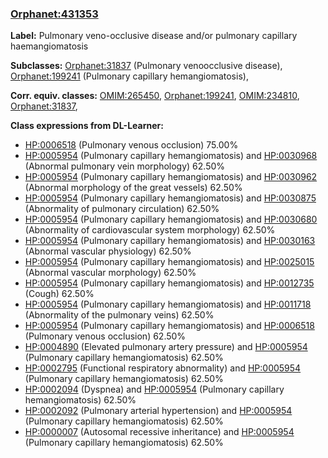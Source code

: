 
### [Orphanet:431353](http://www.orpha.net/ORDO/Orphanet_431353)
**Label:** Pulmonary veno-occlusive disease and/or pulmonary capillary haemangiomatosis

**Subclasses:** [Orphanet:31837](http://www.orpha.net/ORDO/Orphanet_31837) (Pulmonary venoocclusive disease), [Orphanet:199241](http://www.orpha.net/ORDO/Orphanet_199241) (Pulmonary capillary hemangiomatosis), 

**Corr. equiv. classes:** [OMIM:265450](http://purl.obolibrary.org/obo/OMIM_265450), [Orphanet:199241](http://www.orpha.net/ORDO/Orphanet_199241), [OMIM:234810](http://purl.obolibrary.org/obo/OMIM_234810), [Orphanet:31837](http://www.orpha.net/ORDO/Orphanet_31837), 

**Class expressions from DL-Learner:**

- [HP:0006518](http://purl.obolibrary.org/obo/HP_0006518) (Pulmonary venous occlusion) 75.00%
- [HP:0005954](http://purl.obolibrary.org/obo/HP_0005954) (Pulmonary capillary hemangiomatosis) and [HP:0030968](http://purl.obolibrary.org/obo/HP_0030968) (Abnormal pulmonary vein morphology) 62.50%
- [HP:0005954](http://purl.obolibrary.org/obo/HP_0005954) (Pulmonary capillary hemangiomatosis) and [HP:0030962](http://purl.obolibrary.org/obo/HP_0030962) (Abnormal morphology of the great vessels) 62.50%
- [HP:0005954](http://purl.obolibrary.org/obo/HP_0005954) (Pulmonary capillary hemangiomatosis) and [HP:0030875](http://purl.obolibrary.org/obo/HP_0030875) (Abnormality of pulmonary circulation) 62.50%
- [HP:0005954](http://purl.obolibrary.org/obo/HP_0005954) (Pulmonary capillary hemangiomatosis) and [HP:0030680](http://purl.obolibrary.org/obo/HP_0030680) (Abnormality of cardiovascular system morphology) 62.50%
- [HP:0005954](http://purl.obolibrary.org/obo/HP_0005954) (Pulmonary capillary hemangiomatosis) and [HP:0030163](http://purl.obolibrary.org/obo/HP_0030163) (Abnormal vascular physiology) 62.50%
- [HP:0005954](http://purl.obolibrary.org/obo/HP_0005954) (Pulmonary capillary hemangiomatosis) and [HP:0025015](http://purl.obolibrary.org/obo/HP_0025015) (Abnormal vascular morphology) 62.50%
- [HP:0005954](http://purl.obolibrary.org/obo/HP_0005954) (Pulmonary capillary hemangiomatosis) and [HP:0012735](http://purl.obolibrary.org/obo/HP_0012735) (Cough) 62.50%
- [HP:0005954](http://purl.obolibrary.org/obo/HP_0005954) (Pulmonary capillary hemangiomatosis) and [HP:0011718](http://purl.obolibrary.org/obo/HP_0011718) (Abnormality of the pulmonary veins) 62.50%
- [HP:0005954](http://purl.obolibrary.org/obo/HP_0005954) (Pulmonary capillary hemangiomatosis) and [HP:0006518](http://purl.obolibrary.org/obo/HP_0006518) (Pulmonary venous occlusion) 62.50%
- [HP:0004890](http://purl.obolibrary.org/obo/HP_0004890) (Elevated pulmonary artery pressure) and [HP:0005954](http://purl.obolibrary.org/obo/HP_0005954) (Pulmonary capillary hemangiomatosis) 62.50%
- [HP:0002795](http://purl.obolibrary.org/obo/HP_0002795) (Functional respiratory abnormality) and [HP:0005954](http://purl.obolibrary.org/obo/HP_0005954) (Pulmonary capillary hemangiomatosis) 62.50%
- [HP:0002094](http://purl.obolibrary.org/obo/HP_0002094) (Dyspnea) and [HP:0005954](http://purl.obolibrary.org/obo/HP_0005954) (Pulmonary capillary hemangiomatosis) 62.50%
- [HP:0002092](http://purl.obolibrary.org/obo/HP_0002092) (Pulmonary arterial hypertension) and [HP:0005954](http://purl.obolibrary.org/obo/HP_0005954) (Pulmonary capillary hemangiomatosis) 62.50%
- [HP:0000007](http://purl.obolibrary.org/obo/HP_0000007) (Autosomal recessive inheritance) and [HP:0005954](http://purl.obolibrary.org/obo/HP_0005954) (Pulmonary capillary hemangiomatosis) 62.50%


